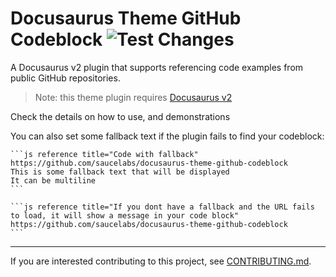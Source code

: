 Docusaurus Theme GitHub Codeblock ![Test Changes](https://github.com/you54f/docusaurus-theme-github-codetabs/workflows/Test%20Changes/badge.svg?branch=main)
=================================

A Docusaurus v2 plugin that supports referencing code examples from public GitHub repositories.

> Note: this theme plugin requires [Docusaurus v2](https://v2.docusaurus.io/)

Check the details on how to use, and demonstrations


You can also set some fallback text if the plugin fails to find your codeblock:

    ```js reference title="Code with fallback"
    https://github.com/saucelabs/docusaurus-theme-github-codeblock
    This is some fallback text that will be displayed
    It can be multiline
    ```

    ```js reference title="If you dont have a fallback and the URL fails to load, it will show a message in your code block"
    https://github.com/saucelabs/docusaurus-theme-github-codeblock
    ```

---

If you are interested contributing to this project, see [CONTRIBUTING.md](CONTRIBUTING.md).

